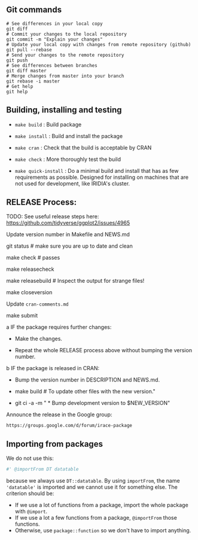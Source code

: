 Git commands
---------------------
```
# See differences in your local copy
git diff
# Commit your changes to the local repository
git commit -m "Explain your changes"
# Update your local copy with changes from remote repository (github)
git pull --rebase
# Send your changes to the remote repository
git push
# See differences between branches
git diff master
# Merge changes from master into your branch
git rebase -i master
# Get help
git help
```

Building, installing and testing
--------------------------------

* `make build` :   Build package

* `make install` :   Build and install the package
  
* `make cran` :   Check that the build is acceptable by CRAN

* `make check` :  More thoroughly test the build

* `make quick-install` : Do a minimal build and install that has as few
  requirements as possible. Designed for installing on machines that are not
  used for development, like IRIDIA's cluster.



RELEASE Process:
----------------

TODO: See useful release steps here: https://github.com/tidyverse/ggplot2/issues/4965

Update version number in Makefile and NEWS.md

git status # make sure you are up to date and clean

make check # passes

make releasecheck 

make releasebuild # Inspect the output for strange files!

make closeversion

Update `cran-comments.md`

make submit

a IF the package requires further changes:

  * Make the changes.

  * Repeat the whole RELEASE process above without bumping the version number.


b IF the package is released in CRAN:

  * Bump the version number in DESCRIPTION and NEWS.md.

  * make build # To update other files with the new version."

  * git ci -a -m " * Bump development version to $NEW_VERSION"

Announce the release in the Google group:

    https://groups.google.com/d/forum/irace-package


Importing from packages
-----------------------

We do not use this: 

```R
#' @importFrom DT datatable
```

because we always use `DT::datatable`. By using `importFrom`, the name
`'datatable'` is imported and we cannot use it for something else.  The
criterion should be:

 * If we use a lot of functions from a package, import the whole package with `@import`.
 * If we use a lot a few functions from a package, `@importFrom` those functions.
 * Otherwise, use `package::function` so we don't have to import anything.

